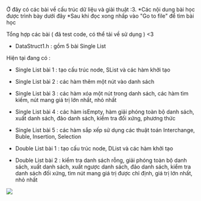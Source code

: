 Ở đây có các bài về cấu trúc dữ liệu và giải thuật :3.
*Các nội dung bài học được trình bày dưới đây
*Sau khi đọc xong nhấp vào "Go to file" để tìm bài học

Tổng hợp các bài ( đã test code, có thể tải về sử dụng ) <3

- DataStruct1.h : gồm 5 bài Single List


Hiện tại đang có :

- Single List bài 1 : tạo cấu trúc node, SList và các hàm khởi tạo
- Single List bài 2 : các hàm thêm một nút vào danh sách
- Single List bài 3 : các hàm xóa một nút trong danh sách, các hàm tìm kiếm, nút mang giá trị lớn nhất, nhỏ nhất
- Single List bài 4 : các hàm isEmpty, hàm giải phóng toàn bộ danh sách, xuất danh sách, đảo danh sách, kiểm tra đối xứng, phương thức
- Single List bài 5 : các hàm sắp xếp sử dụng các thuật toán Interchange, Buble, Insertion, Selection


- Double List bài 1 : tạo cấu trúc node, DList và các hàm khởi tạo
- Double List bài 2 : kiểm tra danh sách rỗng, giải phóng toàn bộ danh sách, xuất danh sách, xuất ngược danh sách, đảo danh sách, kiểm tra danh sách đối xứng, tìm nút mang giá trị được chỉ định, giá trị lớn nhất, nhỏ nhất


![](https://komarev.com/ghpvc/?username=Ca-Len-Men)
